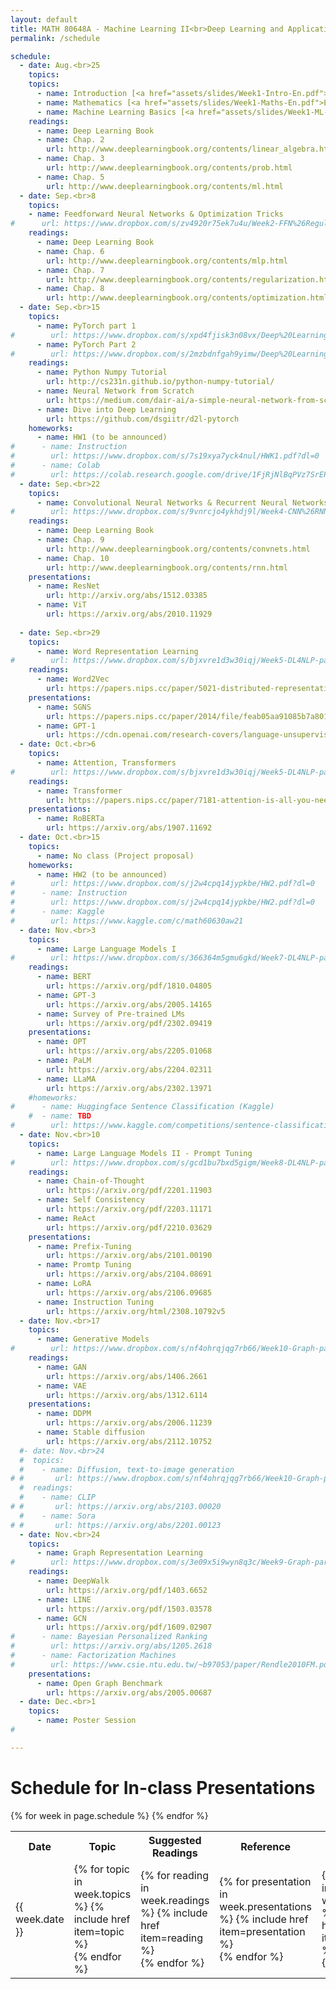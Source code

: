 ```yaml
---
layout: default
title: MATH 80648A - Machine Learning II<br>Deep Learning and Applications
permalink: /schedule

schedule:
  - date: Aug.<br>25
    topics:
    topics:
      - name: Introduction [<a href="assets/slides/Week1-Intro-En.pdf">En</a>] [<a href="assets/slides/Week1-Intro-Fr.pdf">Fr</a>]
      - name: Mathematics [<a href="assets/slides/Week1-Maths-En.pdf">En</a>] [<a href="assets/slides/Week1-Maths-Fr.pdf">Fr</a>]
      - name: Machine Learning Basics [<a href="assets/slides/Week1-ML-En.pdf">En</a>] [<a href="assets/slides/Week1-ML-Fr.pdf">Fr</a>]
    readings:
      - name: Deep Learning Book
      - name: Chap. 2
        url: http://www.deeplearningbook.org/contents/linear_algebra.html
      - name: Chap. 3
        url: http://www.deeplearningbook.org/contents/prob.html
      - name: Chap. 5
        url: http://www.deeplearningbook.org/contents/ml.html
  - date: Sep.<br>8
    topics:
    - name: Feedforward Neural Networks & Optimization Tricks
#      url: https://www.dropbox.com/s/zv4920r75ek7u4u/Week2-FFN%26Regularization.pdf?dl=0
    readings:
      - name: Deep Learning Book
      - name: Chap. 6
        url: http://www.deeplearningbook.org/contents/mlp.html
      - name: Chap. 7
        url: http://www.deeplearningbook.org/contents/regularization.html
      - name: Chap. 8
        url: http://www.deeplearningbook.org/contents/optimization.html
  - date: Sep.<br>15
    topics:
      - name: PyTorch part 1
#        url: https://www.dropbox.com/s/xpd4fjisk3n08vx/Deep%20Learning%20Frameworks%20part%201.pdf?dl=0
      - name: PyTorch Part 2
#        url: https://www.dropbox.com/s/2mzbdnfgah9yimw/Deep%20Learning%20Frameworks%20part%202.pdf?dl=0
    readings:
      - name: Python Numpy Tutorial
        url: http://cs231n.github.io/python-numpy-tutorial/
      - name: Neural Network from Scratch
        url: https://medium.com/dair-ai/a-simple-neural-network-from-scratch-with-pytorch-and-google-colab-c7f3830618e0
      - name: Dive into Deep Learning
        url: https://github.com/dsgiitr/d2l-pytorch
    homeworks:
      - name: HW1 (to be announced)
#      - name: Instruction
#        url: https://www.dropbox.com/s/7s19xya7yck4nul/HWK1.pdf?dl=0
#      - name: Colab
#        url: https://colab.research.google.com/drive/1FjRjNlBqPVz7SrEPvqrL10Q76NeHhvJW?usp=sharing
  - date: Sep.<br>22
    topics:
      - name: Convolutional Neural Networks & Recurrent Neural Networks
#        url: https://www.dropbox.com/s/9vnrcjo4ykhdj9l/Week4-CNN%26RNN.pdf?dl=0
    readings:
      - name: Deep Learning Book
      - name: Chap. 9
        url: http://www.deeplearningbook.org/contents/convnets.html
      - name: Chap. 10
        url: http://www.deeplearningbook.org/contents/rnn.html
    presentations:
      - name: ResNet
        url: http://arxiv.org/abs/1512.03385
      - name: ViT
        url: https://arxiv.org/abs/2010.11929
      
  - date: Sep.<br>29
    topics:
      - name: Word Representation Learning
#        url: https://www.dropbox.com/s/bjxvre1d3w30iqj/Week5-DL4NLP-part1.pdf?dl=0
    readings:
      - name: Word2Vec
        url: https://papers.nips.cc/paper/5021-distributed-representations-of-words-and-phrases-and-their-compositionality.pdf
    presentations:
      - name: SGNS
        url: https://papers.nips.cc/paper/2014/file/feab05aa91085b7a8012516bc3533958-Paper.pdf
      - name: GPT-1
        url: https://cdn.openai.com/research-covers/language-unsupervised/language_understanding_paper.pdf
  - date: Oct.<br>6
    topics:
      - name: Attention, Transformers
#        url: https://www.dropbox.com/s/bjxvre1d3w30iqj/Week5-DL4NLP-part1.pdf?dl=0
    readings:
      - name: Transformer
        url: https://papers.nips.cc/paper/7181-attention-is-all-you-need.pdf
    presentations:
      - name: RoBERTa
        url: https://arxiv.org/abs/1907.11692
  - date: Oct.<br>15
    topics:
      - name: No class (Project proposal)
    homeworks:
      - name: HW2 (to be announced)
#        url: https://www.dropbox.com/s/j2w4cpq14jypkbe/HW2.pdf?dl=0
#      - name: Instruction
#        url: https://www.dropbox.com/s/j2w4cpq14jypkbe/HW2.pdf?dl=0
#      - name: Kaggle
#        url: https://www.kaggle.com/c/math60630aw21
  - date: Nov.<br>3
    topics:
      - name: Large Language Models I
#        url: https://www.dropbox.com/s/366364m5gmu6gkd/Week7-DL4NLP-part2.pdf?dl=0
    readings:
      - name: BERT
        url: https://arxiv.org/pdf/1810.04805
      - name: GPT-3
        url: https://arxiv.org/abs/2005.14165
      - name: Survey of Pre-trained LMs
        url: https://arxiv.org/pdf/2302.09419
    presentations:
      - name: OPT
        url: https://arxiv.org/abs/2205.01068
      - name: PaLM
        url: https://arxiv.org/abs/2204.02311
      - name: LLaMA
        url: https://arxiv.org/abs/2302.13971
    #homeworks:
#      - name: Huggingface Sentence Classification (Kaggle)
    #  - name: TBD
#        url: https://www.kaggle.com/competitions/sentence-classification-competition/overview
  - date: Nov.<br>10
    topics:
      - name: Large Language Models II - Prompt Tuning
#        url: https://www.dropbox.com/s/gcd1bu7bxd5gigm/Week8-DL4NLP-part3.pptx?dl=0
    readings:
      - name: Chain-of-Thought
        url: https://arxiv.org/pdf/2201.11903
      - name: Self Consistency
        url: https://arxiv.org/pdf/2203.11171
      - name: ReAct
        url: https://arxiv.org/pdf/2210.03629
    presentations:
      - name: Prefix-Tuning
        url: https://arxiv.org/abs/2101.00190
      - name: Promtp Tuning
        url: https://arxiv.org/abs/2104.08691
      - name: LoRA
        url: https://arxiv.org/abs/2106.09685
      - name: Instruction Tuning
        url: https://arxiv.org/html/2308.10792v5
  - date: Nov.<br>17
    topics:
      - name: Generative Models
#        url: https://www.dropbox.com/s/nf4ohrqjqg7rb66/Week10-Graph-part2.pdf?dl=0
    readings:
      - name: GAN
        url: https://arxiv.org/abs/1406.2661
      - name: VAE
        url: https://arxiv.org/abs/1312.6114
    presentations:
      - name: DDPM
        url: https://arxiv.org/abs/2006.11239
      - name: Stable diffusion
        url: https://arxiv.org/abs/2112.10752
  #- date: Nov.<br>24
  #  topics:
  #    - name: Diffusion, text-to-image generation
# #       url: https://www.dropbox.com/s/nf4ohrqjqg7rb66/Week10-Graph-part2.pdf?dl=0
  #  readings:
  #    - name: CLIP
# #       url: https://arxiv.org/abs/2103.00020
  #    - name: Sora
# #       url: https://arxiv.org/abs/2201.00123
  - date: Nov.<br>24
    topics:
      - name: Graph Representation Learning
#        url: https://www.dropbox.com/s/3e09x5i9wyn8q3c/Week9-Graph-part1.pdf?dl=0
    readings:
      - name: DeepWalk
        url: https://arxiv.org/pdf/1403.6652
      - name: LINE
        url: https://arxiv.org/pdf/1503.03578
      - name: GCN
        url: https://arxiv.org/pdf/1609.02907
#      - name: Bayesian Personalized Ranking
#        url: https://arxiv.org/abs/1205.2618
#      - name: Factorization Machines
#        url: https://www.csie.ntu.edu.tw/~b97053/paper/Rendle2010FM.pdf
    presentations:
      - name: Open Graph Benchmark
        url: https://arxiv.org/abs/2005.00687
  - date: Dec.<br>1
    topics:
      - name: Poster Session
#   

---
```


# Schedule for In-class Presentations
<table>
  <tr>
    <th>Date</th>
    <th>Topic</th>
    <th style="width: 45%;">Suggested Readings</th>
    <th>Reference</th>
    <th>Homework</th>
  </tr>
  {% for week in page.schedule %}
    <tr>
      <td>{{ week.date }}</td>
      <td>
      {% for topic in week.topics %}
        {% include href item=topic %}<br>
      {% endfor %}
      </td>
      <td style="width: 45%;">
      {% for reading in week.readings %}
        {% include href item=reading %}<br>
      {% endfor %}
      </td>
      <td>
      {% for presentation in week.presentations %}
        {% include href item=presentation %}<br>
      {% endfor %}
      </td>
      <td>
      {% for homework in week.homeworks %}
        {% include href item=homework %}<br>
      {% endfor %}
      </td>
    </tr>
  {% endfor %}
</table>
